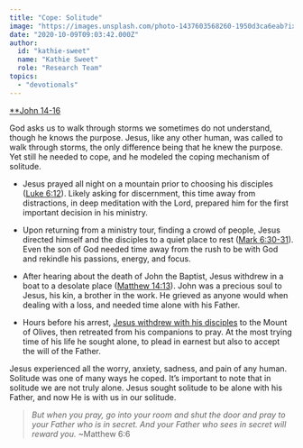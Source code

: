 ```yaml
---
title: "Cope: Solitude"
image: "https://images.unsplash.com/photo-1437603568260-1950d3ca6eab?ixlib=rb-1.2.1&amp;q=85&amp;fm=jpg&amp;crop=entropy&amp;cs=srgb&amp;ixid=eyJhcHBfaWQiOjk2NjF9"
date: "2020-10-09T09:03:42.000Z"
author:
  id: "kathie-sweet"
  name: "Kathie Sweet"
  role: "Research Team"
topics:
  - "devotionals"
---
```

[**John 14-16][john14]

God asks us to walk through storms we sometimes do not understand, though he knows the purpose.  Jesus, like any other human, was called to walk through storms, the only difference being that he knew the purpose.  Yet still he needed to cope, and he modeled the coping mechanism of solitude.

* Jesus prayed all night on a mountain prior to choosing his disciples ([Luke 6:12][luke6]).  Likely asking for discernment, this time away from distractions, in deep meditation with the Lord, prepared him for the first important decision in his ministry.

* Upon returning from a ministry tour, finding a crowd of people, Jesus directed himself and the disciples to a quiet place to rest ([Mark 6:30-31][mark6]). Even the son of God needed time away from the rush to be with God and rekindle his passions, energy, and focus.

* After hearing about the death of John the Baptist, Jesus withdrew in a boat to a desolate place ([Matthew 14:13][mat14]).  John was a precious soul to Jesus, his kin, a brother in the work.  He grieved as anyone would when dealing with a loss, and needed time alone with his Father.

* Hours before his arrest, [Jesus withdrew with his disciples][mat26] to the Mount of Olives, then retreated from his companions to pray.  At the most trying time of his life he sought alone, to plead in earnest but also to accept the will of the Father.

Jesus experienced all the worry, anxiety, sadness, and pain of any human.  Solitude was one of many ways he coped.  It’s important to note that in solitude we are not truly alone.  Jesus sought solitude to be alone with his Father, and now He is with us in our solitude.


> *But when you pray, go into your room and shut the door and pray to your Father who is in secret. And your Father who sees in secret will reward you.* ~Matthew 6:6

[luke6]: https://biblehub.com/luke/6-12.htm
[mark6]: https://biblehub.com/mark/6-30.htm
[mat14]: https://biblehub.com/matthew/14-13.htm
[mat26]: https://biblehub.com/matthew/26-36.htm
[john14]: https://biblehub.com/john/14.htm
